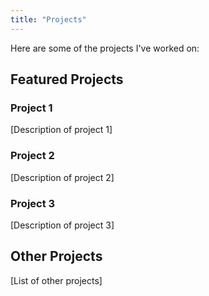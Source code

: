 ```yaml
---
title: "Projects"
---
```


Here are some of the projects I've worked on:

## Featured Projects

### Project 1
[Description of project 1]

### Project 2
[Description of project 2]

### Project 3
[Description of project 3]

## Other Projects

[List of other projects] 